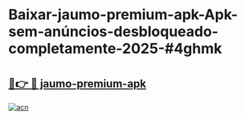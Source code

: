 # Baixar-jaumo-premium-apk-Apk-sem-anúncios-desbloqueado-completamente-2025-#4ghmk

# <h2><a href="https://ainizakaria.my?title=jaumo-premium-apk&ref=24M">🔗👉 🔴 jaumo-premium-apk</a></h2>

[![acn](https://github.com/user-attachments/assets/0f9c940e-d8b0-45ae-aac7-cd30a18b3e1c)](https://ainizakaria.my?title=jaumo-premium-apk&ref=24M)

